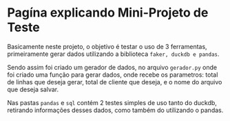 # Pagína explicando Mini-Projeto de Teste

Basicamente neste projeto, o objetivo é testar o uso de 3 ferramentas, primeiramente gerar dados utilizando a biblioteca `faker, duckdb e pandas`.

Sendo assim foi criado um gerador de dados, no arquivo `gerador.py` onde foi criado uma função para gerar dados, onde recebe os parametros: total de linhas que deseja gerar, total de cliente que deseja, e o nome do arquivo que deseja salvar.

Nas pastas `pandas` e `sql` contém 2 testes simples de uso tanto do duckdb, retirando informações desses dados, como também do utilizando o pandas.